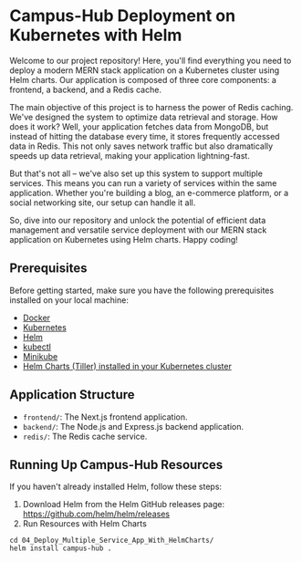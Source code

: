 # Campus-Hub Deployment on Kubernetes with Helm

Welcome to our project repository! Here, you'll find everything you need to deploy a modern MERN stack application on a Kubernetes cluster using Helm charts. Our application is composed of three core components: a frontend, a backend, and a Redis cache.

The main objective of this project is to harness the power of Redis caching. We've designed the system to optimize data retrieval and storage. How does it work? Well, your application fetches data from MongoDB, but instead of hitting the database every time, it stores frequently accessed data in Redis. This not only saves network traffic but also dramatically speeds up data retrieval, making your application lightning-fast.

But that's not all – we've also set up this system to support multiple services. This means you can run a variety of services within the same application. Whether you're building a blog, an e-commerce platform, or a social networking site, our setup can handle it all.

So, dive into our repository and unlock the potential of efficient data management and versatile service deployment with our MERN stack application on Kubernetes using Helm charts. Happy coding!

## Prerequisites

Before getting started, make sure you have the following prerequisites installed on your local machine:

- [Docker](https://www.docker.com/get-started)
- [Kubernetes](https://kubernetes.io/docs/tasks/tools/)
- [Helm](https://helm.sh/docs/intro/install/)
- [kubectl](https://kubernetes.io/docs/tasks/tools/)
- [Minikube](https://minikube.sigs.k8s.io/docs/start/)
- [Helm Charts (Tiller) installed in your Kubernetes cluster](https://helm.sh/docs/using_helm/#installing-tiller)

## Application Structure

- `frontend/`: The Next.js frontend application.
- `backend/`: The Node.js and Express.js backend application.
- `redis/`: The Redis cache service.

## Running Up Campus-Hub Resources

If you haven't already installed Helm, follow these steps:

1. Download Helm from the Helm GitHub releases page:
https://github.com/helm/helm/releases
2. Run Resources with Helm Charts
```
cd 04_Deploy_Multiple_Service_App_With_HelmCharts/
helm install campus-hub .
```